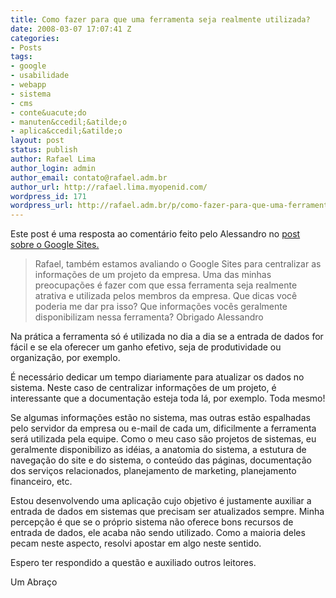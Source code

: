 ```yaml
---
title: Como fazer para que uma ferramenta seja realmente utilizada?
date: 2008-03-07 17:07:41 Z
categories:
- Posts
tags:
- google
- usabilidade
- webapp
- sistema
- cms
- conte&uacute;do
- manuten&ccedil;&atilde;o
- aplica&ccedil;&atilde;o
layout: post
status: publish
author: Rafael Lima
author_login: admin
author_email: contato@rafael.adm.br
author_url: http://rafael.lima.myopenid.com/
wordpress_id: 171
wordpress_url: http://rafael.adm.br/p/como-fazer-para-que-uma-ferramenta-seja-realmente-utilizada/
---
```


Este post &eacute; uma resposta ao coment&aacute;rio feito pelo Alessandro no <a href="http://rafael.adm.br/p/google-sites/">post sobre o Google Sites.</a>
<blockquote>Rafael, tamb&eacute;m estamos avaliando o Google Sites para centralizar as informa&ccedil;&otilde;es de um projeto da empresa.
Uma das minhas preocupa&ccedil;&otilde;es &eacute; fazer com que essa ferramenta seja realmente atrativa e utilizada pelos membros da empresa.
Que dicas voc&ecirc; poderia me dar pra isso? Que informa&ccedil;&otilde;es voc&ecirc;s geralmente disponibilizam nessa ferramenta?
Obrigado
Alessandro</blockquote>
Na pr&aacute;tica a ferramenta s&oacute; &eacute; utilizada no dia a dia se a entrada de dados for f&aacute;cil e se ela oferecer um ganho efetivo, seja de produtividade ou organiza&ccedil;&atilde;o, por exemplo.

&Eacute; necess&aacute;rio dedicar um tempo diariamente para atualizar os dados no sistema. Neste caso de centralizar informa&ccedil;&otilde;es de um projeto, &eacute; interessante que a documenta&ccedil;&atilde;o esteja toda l&aacute;, por exemplo. Toda mesmo!

Se algumas informa&ccedil;&otilde;es est&atilde;o no sistema, mas outras est&atilde;o espalhadas pelo servidor da empresa ou e-mail de cada um, dificilmente a ferramenta ser&aacute; utilizada pela equipe.
Como o meu caso s&atilde;o projetos de sistemas, eu geralmente disponibilizo as id&eacute;ias, a anatomia do sistema, a estutura de navega&ccedil;&atilde;o do site e do sistema, o conte&uacute;do das p&aacute;ginas, documenta&ccedil;&atilde;o dos servi&ccedil;os relacionados, planejamento de marketing, planejamento financeiro, etc.

Estou desenvolvendo uma aplica&ccedil;&atilde;o cujo objetivo &eacute; justamente auxiliar a entrada de dados em sistemas que precisam ser atualizados sempre. Minha percep&ccedil;&atilde;o &eacute; que se o pr&oacute;prio sistema n&atilde;o oferece bons recursos de entrada de dados, ele acaba n&atilde;o sendo utilizado. Como a maioria deles pecam neste aspecto, resolvi apostar em algo neste sentido.

Espero ter respondido a quest&atilde;o e auxiliado outros leitores.

Um Abra&ccedil;o
